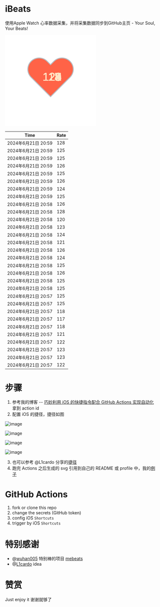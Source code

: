 # iBeats
使用Apple Watch 心率数据采集，并将采集数据同步到GitHub主页 - Your Soul, Your Beats!

![](./files/heart.svg)

<!--START_SECTION:my_heart_rate-->
| Time | Rate | 
 | ---- | ---- | 
| 2024年6月21日 20:59 | 128 |
| 2024年6月21日 20:59 | 125 |
| 2024年6月21日 20:59 | 125 |
| 2024年6月21日 20:59 | 126 |
| 2024年6月21日 20:59 | 125 |
| 2024年6月21日 20:59 | 126 |
| 2024年6月21日 20:59 | 124 |
| 2024年6月21日 20:59 | 125 |
| 2024年6月21日 20:58 | 126 |
| 2024年6月21日 20:58 | 128 |
| 2024年6月21日 20:58 | 120 |
| 2024年6月21日 20:58 | 123 |
| 2024年6月21日 20:58 | 124 |
| 2024年6月21日 20:58 | 121 |
| 2024年6月21日 20:58 | 126 |
| 2024年6月21日 20:58 | 124 |
| 2024年6月21日 20:58 | 125 |
| 2024年6月21日 20:58 | 126 |
| 2024年6月21日 20:58 | 125 |
| 2024年6月21日 20:58 | 125 |
| 2024年6月21日 20:57 | 125 |
| 2024年6月21日 20:57 | 125 |
| 2024年6月21日 20:57 | 118 |
| 2024年6月21日 20:57 | 117 |
| 2024年6月21日 20:57 | 118 |
| 2024年6月21日 20:57 | 121 |
| 2024年6月21日 20:57 | 122 |
| 2024年6月21日 20:57 | 123 |
| 2024年6月21日 20:57 | 123 |
| 2024年6月21日 20:57 | 122 |

<!--END_SECTION:my_heart_rate-->

# 步骤
1. 参考我的博客 -- [巧妙利用 iOS 的快捷指令配合 GitHub Actions 实现自动化](https://github.com/yihong0618/gitblog/issues/198) 拿到 action id
2. 配置 iOS 的捷径，捷径如图

![image](https://user-images.githubusercontent.com/15976103/122154218-0db0b480-ce97-11eb-93bb-5aec07c558dc.png)

![image](https://user-images.githubusercontent.com/15976103/122154236-186b4980-ce97-11eb-8e4b-70551a0391ae.png)

![image](https://user-images.githubusercontent.com/15976103/122154268-2d47dd00-ce97-11eb-902e-3acf292265a9.png)

![image](https://user-images.githubusercontent.com/15976103/122174055-fa144680-ceb4-11eb-9be2-3eb83cd516f7.png)

3. 也可以参考 @L1cardo 分享的[捷径](https://www.icloud.com/shortcuts/6ab6047b459c41ad822ad6b94b1c03d4)
4. 跑完 Actions 之后生成的 svg 引用到自己的 README 或 profile 中，我的[例子](https://github.com/yihong0618) 

# GitHub Actions

1. fork or clone this repo
2. change the secrets (GitHub token)
3. config iOS `Shortcuts` 
4. trigger by iOS `Shortcuts`

# 特别感谢
- @[wuhan005](https://github.com/wuhan005) 特别棒的项目 [mebeats](https://github.com/wuhan005/mebeats)
- @[L1cardo](https://github.com/L1cardo) idea

# 赞赏
Just enjoy it
谢谢就够了
